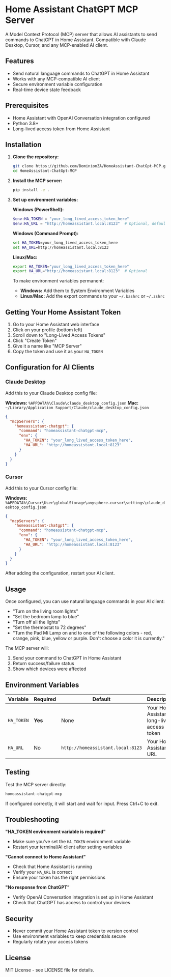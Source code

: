 # Home Assistant ChatGPT MCP Server

A Model Context Protocol (MCP) server that allows AI assistants to send commands to ChatGPT in Home Assistant. Compatible with Claude Desktop, Cursor, and any MCP-enabled AI client.

## Features

- Send natural language commands to ChatGPT in Home Assistant
- Works with any MCP-compatible AI client
- Secure environment variable configuration
- Real-time device state feedback

## Prerequisites

- Home Assistant with OpenAI Conversation integration configured
- Python 3.8+
- Long-lived access token from Home Assistant

## Installation

1. **Clone the repository:**
   ```bash
   git clone https://github.com/DominionZA/HomeAssistant-ChatGpt-MCP.git
   cd HomeAssistant-ChatGpt-MCP
   ```

2. **Install the MCP server:**
   ```bash
   pip install -e .
   ```

3. **Set up environment variables:**
   
   **Windows (PowerShell):**
   ```powershell
   $env:HA_TOKEN = "your_long_lived_access_token_here"
   $env:HA_URL = "http://homeassistant.local:8123"  # Optional, defaults to this
   ```
   
   **Windows (Command Prompt):**
   ```cmd
   set HA_TOKEN=your_long_lived_access_token_here
   set HA_URL=http://homeassistant.local:8123
   ```
   
   **Linux/Mac:**
   ```bash
   export HA_TOKEN="your_long_lived_access_token_here"
   export HA_URL="http://homeassistant.local:8123"  # Optional
   ```

   To make environment variables permanent:
   - **Windows:** Add them to System Environment Variables
   - **Linux/Mac:** Add the export commands to your `~/.bashrc` or `~/.zshrc`

## Getting Your Home Assistant Token

1. Go to your Home Assistant web interface
2. Click on your profile (bottom left)
3. Scroll down to "Long-Lived Access Tokens"
4. Click "Create Token"
5. Give it a name like "MCP Server"
6. Copy the token and use it as your `HA_TOKEN`

## Configuration for AI Clients

### Claude Desktop

Add this to your Claude Desktop config file:

**Windows:** `%APPDATA%\Claude\claude_desktop_config.json`
**Mac:** `~/Library/Application Support/Claude/claude_desktop_config.json`

```json
{
  "mcpServers": {
    "homeassistant-chatgpt": {
      "command": "homeassistant-chatgpt-mcp",
      "env": {
        "HA_TOKEN": "your_long_lived_access_token_here",
        "HA_URL": "http://homeassistant.local:8123"
      }
    }
  }
}
```

### Cursor

Add this to your Cursor config file:

**Windows:** `%APPDATA%\Cursor\User\globalStorage\anysphere.cursor\settings\claude_desktop_config.json`

```json
{
  "mcpServers": {
    "homeassistant-chatgpt": {
      "command": "homeassistant-chatgpt-mcp",
      "env": {
        "HA_TOKEN": "your_long_lived_access_token_here",
        "HA_URL": "http://homeassistant.local:8123"
      }
    }
  }
}
```

After adding the configuration, restart your AI client.

## Usage

Once configured, you can use natural language commands in your AI client:

- "Turn on the living room lights"
- "Set the bedroom lamp to blue"
- "Turn off all the lights"
- "Set the thermostat to 72 degrees"
- "Turn the Pad Mi Lamp on and to one of the following colors - red, orange, pink, blue, yellow or purple. Don't choose a color it is currently."

The MCP server will:
1. Send your command to ChatGPT in Home Assistant
2. Return success/failure status
3. Show which devices were affected

## Environment Variables

| Variable | Required | Default | Description |
|----------|----------|---------|-------------|
| `HA_TOKEN` | **Yes** | None | Your Home Assistant long-lived access token |
| `HA_URL` | No | `http://homeassistant.local:8123` | Your Home Assistant URL |

## Testing

Test the MCP server directly:
```bash
homeassistant-chatgpt-mcp
```

If configured correctly, it will start and wait for input. Press Ctrl+C to exit.

## Troubleshooting

**"HA_TOKEN environment variable is required"**
- Make sure you've set the `HA_TOKEN` environment variable
- Restart your terminal/AI client after setting variables

**"Cannot connect to Home Assistant"**
- Check that Home Assistant is running
- Verify your `HA_URL` is correct
- Ensure your token has the right permissions

**"No response from ChatGPT"**
- Verify OpenAI Conversation integration is set up in Home Assistant
- Check that ChatGPT has access to control your devices

## Security

- Never commit your Home Assistant token to version control
- Use environment variables to keep credentials secure
- Regularly rotate your access tokens

## License

MIT License - see LICENSE file for details.
